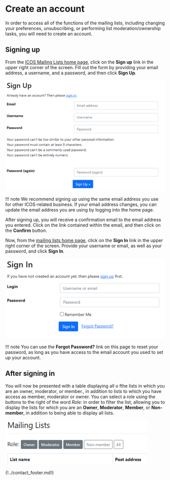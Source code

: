 # Create an account

In order to access all of the functions of the mailing lists, including changing
your preferences, unsubscribing, or performing list moderation/ownership tasks,
you will need to create an account.

## Signing up

From the [ICOS Mailing Lists home page](https://lists.icos-ri.eu), click on the
**Sign up** link in the upper right corner of the screen. Fill out the form by
providing your email address, a username, and a password, and then click **Sign
Up**.

![Screenshot of Sign up form](img/signup.png)

!!! note 
    We recommend signing up using the same email address you use for other
    ICOS-related business. If your email address changes, you can update the
    email address you are using by logging into the home page.

After signing up, you will receive a confirmation email to the email address you
entered. Click on the link contained within the email, and then click on the
**Confirm** button.

Now, from the [mailing lists home page](https://lists.icos-ri.eu), click on the
**Sign In** link in the upper right corner of the screen. Provide your username
or email, as well as your password, and click **Sign In**.

![Screenshot of Sign in form](img/signin.png)

!!! note 
    You can use the **Forgot Password?** link on this page to reset your
    password, as long as you have access to the email account you used to set up
    your account.

## After signing in

You will now be presented with a table displaying all o fthe lists in which you
are an owner, moderator, or member., in addition to lists to which you have
access as member, moderator or owner. You can select a role using the buttons to
the right of the word *Role:* in order to filter the list, allowing you to
display the lists for which you are an **Owner**, **Moderator**, **Member**, or
**Non-member**, in addition to being able to display all lists. 

![Screenshot of role selection](img/role_selection.png)

{!../contact_footer.md!}